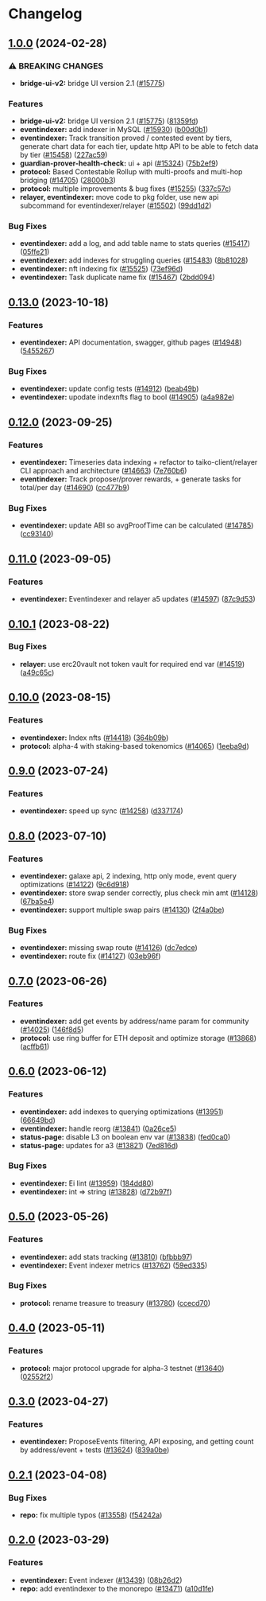 # Changelog

## [1.0.0](https://github.com/taikoxyz/taiko-mono/compare/eventindexer-v0.13.0...eventindexer-v1.0.0) (2024-02-28)


### ⚠ BREAKING CHANGES

* **bridge-ui-v2:** bridge UI version 2.1  ([#15775](https://github.com/taikoxyz/taiko-mono/issues/15775))

### Features

* **bridge-ui-v2:** bridge UI version 2.1  ([#15775](https://github.com/taikoxyz/taiko-mono/issues/15775)) ([81359fd](https://github.com/taikoxyz/taiko-mono/commit/81359fd9201bb8a39095e6bdbcb3ac977a7bb5ef))
* **eventindexer:** add indexer in MySQL ([#15930](https://github.com/taikoxyz/taiko-mono/issues/15930)) ([b00d0b1](https://github.com/taikoxyz/taiko-mono/commit/b00d0b1394862fd43561b59b29e8779b58ee506d))
* **eventindexer:** Track transition proved / contested event by tiers, generate chart data for each tier, update http API to be able to fetch data by tier ([#15458](https://github.com/taikoxyz/taiko-mono/issues/15458)) ([227ac59](https://github.com/taikoxyz/taiko-mono/commit/227ac592e9a9a2f4eb30ef36760ed13728373b5c))
* **guardian-prover-health-check:** ui + api ([#15324](https://github.com/taikoxyz/taiko-mono/issues/15324)) ([75b2ef9](https://github.com/taikoxyz/taiko-mono/commit/75b2ef9f9ab9f9651a9d9d55e6bc0ad0fd8d4624))
* **protocol:** Based Contestable Rollup with multi-proofs and multi-hop bridging ([#14705](https://github.com/taikoxyz/taiko-mono/issues/14705)) ([28000b3](https://github.com/taikoxyz/taiko-mono/commit/28000b3ca67714e4edb00b6416e05303ae2893b5))
* **protocol:** multiple improvements & bug fixes ([#15255](https://github.com/taikoxyz/taiko-mono/issues/15255)) ([337c57c](https://github.com/taikoxyz/taiko-mono/commit/337c57c70f3b4ed1df9e6f4b808d814d1f1452e4))
* **relayer, eventindexer:** move code to pkg folder, use new api subcommand for eventindexer/relayer ([#15502](https://github.com/taikoxyz/taiko-mono/issues/15502)) ([99dd1d2](https://github.com/taikoxyz/taiko-mono/commit/99dd1d276eb9505589d50cad10231691f9549727))


### Bug Fixes

* **eventindexer:** add a log, and add table name to stats queries ([#15417](https://github.com/taikoxyz/taiko-mono/issues/15417)) ([05ffe21](https://github.com/taikoxyz/taiko-mono/commit/05ffe218fdc55a081ac664d3aaaa552a35965c52))
* **eventindexer:** add indexes for struggling queries ([#15483](https://github.com/taikoxyz/taiko-mono/issues/15483)) ([8b81028](https://github.com/taikoxyz/taiko-mono/commit/8b81028b5fc8d4446c33ba0517c40d1e9b9ecc2b))
* **eventindexer:** nft indexing fix ([#15525](https://github.com/taikoxyz/taiko-mono/issues/15525)) ([73ef96d](https://github.com/taikoxyz/taiko-mono/commit/73ef96d59580bbb6fbe2ff6d620b95d630f4cee1))
* **eventindexer:** Task duplicate name fix ([#15467](https://github.com/taikoxyz/taiko-mono/issues/15467)) ([2bdd094](https://github.com/taikoxyz/taiko-mono/commit/2bdd0947792ebb33ef8f83a128aee4cc3276ae91))

## [0.13.0](https://github.com/taikoxyz/taiko-mono/compare/eventindexer-v0.12.0...eventindexer-v0.13.0) (2023-10-18)


### Features

* **eventindexer:** API documentation, swagger, github pages ([#14948](https://github.com/taikoxyz/taiko-mono/issues/14948)) ([5455267](https://github.com/taikoxyz/taiko-mono/commit/54552674fe8a6b0b4321afe1ef4d90d00d62f0e8))


### Bug Fixes

* **eventindexer:** update config tests ([#14912](https://github.com/taikoxyz/taiko-mono/issues/14912)) ([beab49b](https://github.com/taikoxyz/taiko-mono/commit/beab49bd8f085b1e285fb3a16e9b493f3c5f5932))
* **eventindexer:** upodate indexnfts flag to bool ([#14905](https://github.com/taikoxyz/taiko-mono/issues/14905)) ([a4a982e](https://github.com/taikoxyz/taiko-mono/commit/a4a982ec15a11f207c5b14c3a0b5fb2caffd2c1b))

## [0.12.0](https://github.com/taikoxyz/taiko-mono/compare/eventindexer-v0.11.0...eventindexer-v0.12.0) (2023-09-25)


### Features

* **eventindexer:** Timeseries data indexing + refactor to taiko-client/relayer CLI approach and architecture ([#14663](https://github.com/taikoxyz/taiko-mono/issues/14663)) ([7e760b6](https://github.com/taikoxyz/taiko-mono/commit/7e760b63022162ccfc0a11a861900d68958e650a))
* **eventindexer:** Track proposer/prover rewards, + generate tasks for total/per day ([#14690](https://github.com/taikoxyz/taiko-mono/issues/14690)) ([cc477b9](https://github.com/taikoxyz/taiko-mono/commit/cc477b97c00e8339a87c4d4502a0ee8ad811c10f))


### Bug Fixes

* **eventindexer:** update ABI so avgProofTime can be calculated ([#14785](https://github.com/taikoxyz/taiko-mono/issues/14785)) ([cc93140](https://github.com/taikoxyz/taiko-mono/commit/cc931402d368cfcfeff5b3f628368b38c53cdb33))

## [0.11.0](https://github.com/taikoxyz/taiko-mono/compare/eventindexer-v0.10.1...eventindexer-v0.11.0) (2023-09-05)


### Features

* **eventindexer:** Eventindexer and relayer a5 updates ([#14597](https://github.com/taikoxyz/taiko-mono/issues/14597)) ([87c9d53](https://github.com/taikoxyz/taiko-mono/commit/87c9d53fa9c6911aada78a1746839d14e4401916))

## [0.10.1](https://github.com/taikoxyz/taiko-mono/compare/eventindexer-v0.10.0...eventindexer-v0.10.1) (2023-08-22)


### Bug Fixes

* **relayer:** use erc20vault not token vault for required end var ([#14519](https://github.com/taikoxyz/taiko-mono/issues/14519)) ([a49c65c](https://github.com/taikoxyz/taiko-mono/commit/a49c65c6ba9535a761f4ef2abd7be2b2213a71c2))

## [0.10.0](https://github.com/taikoxyz/taiko-mono/compare/eventindexer-v0.9.0...eventindexer-v0.10.0) (2023-08-15)


### Features

* **eventindexer:** Index nfts ([#14418](https://github.com/taikoxyz/taiko-mono/issues/14418)) ([364b09b](https://github.com/taikoxyz/taiko-mono/commit/364b09b52344dff8782be7333eac4fdb3e5d1597))
* **protocol:** alpha-4 with staking-based tokenomics ([#14065](https://github.com/taikoxyz/taiko-mono/issues/14065)) ([1eeba9d](https://github.com/taikoxyz/taiko-mono/commit/1eeba9d97ed8e6e4a8d07a8b0af163a16fbc9ccf))

## [0.9.0](https://github.com/taikoxyz/taiko-mono/compare/eventindexer-v0.8.0...eventindexer-v0.9.0) (2023-07-24)


### Features

* **eventindexer:** speed up sync ([#14258](https://github.com/taikoxyz/taiko-mono/issues/14258)) ([d337174](https://github.com/taikoxyz/taiko-mono/commit/d337174742bfd8d9c220fda0a0e1c9626fd571c2))

## [0.8.0](https://github.com/taikoxyz/taiko-mono/compare/eventindexer-v0.7.0...eventindexer-v0.8.0) (2023-07-10)


### Features

* **eventindexer:** galaxe api, 2 indexing, http only mode, event query optimizations ([#14122](https://github.com/taikoxyz/taiko-mono/issues/14122)) ([9c6d918](https://github.com/taikoxyz/taiko-mono/commit/9c6d918c8c7c474da88912fafa59e2a2f054f3b7))
* **eventindexer:** store swap sender correctly, plus check min amt ([#14128](https://github.com/taikoxyz/taiko-mono/issues/14128)) ([67ba5e4](https://github.com/taikoxyz/taiko-mono/commit/67ba5e44eca82c301dcd2a8d3c0909ac080a804c))
* **eventindexer:** support multiple swap pairs ([#14130](https://github.com/taikoxyz/taiko-mono/issues/14130)) ([2f4a0be](https://github.com/taikoxyz/taiko-mono/commit/2f4a0beb1a431c5c7ff40c3c4b7fcecb094d2e52))


### Bug Fixes

* **eventindexer:** missing swap route ([#14126](https://github.com/taikoxyz/taiko-mono/issues/14126)) ([dc7edce](https://github.com/taikoxyz/taiko-mono/commit/dc7edce0163e252600e15e745728d7f476efec4c))
* **eventindexer:** route fix ([#14127](https://github.com/taikoxyz/taiko-mono/issues/14127)) ([03eb96f](https://github.com/taikoxyz/taiko-mono/commit/03eb96fad45365ace3b9662c27bd6bc4c972a676))

## [0.7.0](https://github.com/taikoxyz/taiko-mono/compare/eventindexer-v0.6.0...eventindexer-v0.7.0) (2023-06-26)


### Features

* **eventindexer:** add get events by address/name param for community ([#14025](https://github.com/taikoxyz/taiko-mono/issues/14025)) ([146f8d5](https://github.com/taikoxyz/taiko-mono/commit/146f8d52100c3aa7412549e0703c4fc363a6ec29))
* **protocol:** use ring buffer for ETH deposit and optimize storage ([#13868](https://github.com/taikoxyz/taiko-mono/issues/13868)) ([acffb61](https://github.com/taikoxyz/taiko-mono/commit/acffb61b13b44fd4792e8f4a31498d788ca38961))

## [0.6.0](https://github.com/taikoxyz/taiko-mono/compare/eventindexer-v0.5.0...eventindexer-v0.6.0) (2023-06-12)


### Features

* **eventindexer:** add indexes to querying optimizations ([#13951](https://github.com/taikoxyz/taiko-mono/issues/13951)) ([66649bd](https://github.com/taikoxyz/taiko-mono/commit/66649bd60d163e13b4e91258b4bdc51e204aa110))
* **eventindexer:** handle reorg ([#13841](https://github.com/taikoxyz/taiko-mono/issues/13841)) ([0a26ce5](https://github.com/taikoxyz/taiko-mono/commit/0a26ce58422d2674f1b5cd151c74bb40f2bec17d))
* **status-page:** disable L3 on boolean env var ([#13838](https://github.com/taikoxyz/taiko-mono/issues/13838)) ([fed0ca0](https://github.com/taikoxyz/taiko-mono/commit/fed0ca0e9a9176c3feaae38b426df45e09d9af3a))
* **status-page:** updates for a3 ([#13821](https://github.com/taikoxyz/taiko-mono/issues/13821)) ([7ed816d](https://github.com/taikoxyz/taiko-mono/commit/7ed816d8db7ac75468faa235c09f147db5009034))


### Bug Fixes

* **eventindexer:** Ei lint ([#13959](https://github.com/taikoxyz/taiko-mono/issues/13959)) ([184dd80](https://github.com/taikoxyz/taiko-mono/commit/184dd8043721c18e225bdc6e6b2c71d1a591896c))
* **eventindexer:** int =&gt; string ([#13828](https://github.com/taikoxyz/taiko-mono/issues/13828)) ([d72b97f](https://github.com/taikoxyz/taiko-mono/commit/d72b97fa4163a2e91eda62d9787760d922447429))

## [0.5.0](https://github.com/taikoxyz/taiko-mono/compare/eventindexer-v0.4.0...eventindexer-v0.5.0) (2023-05-26)


### Features

* **eventindexer:** add stats tracking ([#13810](https://github.com/taikoxyz/taiko-mono/issues/13810)) ([bfbbb97](https://github.com/taikoxyz/taiko-mono/commit/bfbbb97fcb67dc33749f0f08f84b8bd54eae9aeb))
* **eventindexer:** Event indexer metrics ([#13762](https://github.com/taikoxyz/taiko-mono/issues/13762)) ([59ed335](https://github.com/taikoxyz/taiko-mono/commit/59ed3355a05c7438813fa11d2f63dc0676602dd6))


### Bug Fixes

* **protocol:** rename treasure to treasury ([#13780](https://github.com/taikoxyz/taiko-mono/issues/13780)) ([ccecd70](https://github.com/taikoxyz/taiko-mono/commit/ccecd708276bce3eca84b92c7c48c95b2156dd18))

## [0.4.0](https://github.com/taikoxyz/taiko-mono/compare/eventindexer-v0.3.0...eventindexer-v0.4.0) (2023-05-11)


### Features

* **protocol:** major protocol upgrade for alpha-3 testnet ([#13640](https://github.com/taikoxyz/taiko-mono/issues/13640)) ([02552f2](https://github.com/taikoxyz/taiko-mono/commit/02552f2aa001893d326062ce627004c61b46cd26))

## [0.3.0](https://github.com/taikoxyz/taiko-mono/compare/eventindexer-v0.2.1...eventindexer-v0.3.0) (2023-04-27)


### Features

* **eventindexer:** ProposeEvents filtering, API exposing, and getting count by address/event + tests ([#13624](https://github.com/taikoxyz/taiko-mono/issues/13624)) ([839a0be](https://github.com/taikoxyz/taiko-mono/commit/839a0bef7c64dd2b1e2ecc5194cf9a1e29f9a0cd))

## [0.2.1](https://github.com/taikoxyz/taiko-mono/compare/eventindexer-v0.2.0...eventindexer-v0.2.1) (2023-04-08)


### Bug Fixes

* **repo:** fix multiple typos ([#13558](https://github.com/taikoxyz/taiko-mono/issues/13558)) ([f54242a](https://github.com/taikoxyz/taiko-mono/commit/f54242aa95e5c5563f8f0a7f9af0a1eab20ab67b))

## [0.2.0](https://github.com/taikoxyz/taiko-mono/compare/eventindexer-v0.1.0...eventindexer-v0.2.0) (2023-03-29)


### Features

* **eventindexer:** Event indexer ([#13439](https://github.com/taikoxyz/taiko-mono/issues/13439)) ([08b26d2](https://github.com/taikoxyz/taiko-mono/commit/08b26d21577ed8ecd14beed5a600108fe7a0f765))
* **repo:** add eventindexer to the monorepo ([#13471](https://github.com/taikoxyz/taiko-mono/issues/13471)) ([a10d1fe](https://github.com/taikoxyz/taiko-mono/commit/a10d1fe7f7202dd029883ce62a00e188021e09e2))
